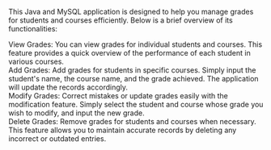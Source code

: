 This Java and MySQL application is designed to help you manage grades for students and courses efficiently. Below is a brief overview of its functionalities:  

  View Grades: You can view grades for individual students and courses. This feature provides a quick overview of the performance of each student in various courses.  
  Add Grades: Add grades for students in specific courses. Simply input the student's name, the course name, and the grade achieved. The application will update the records accordingly.  
  Modify Grades: Correct mistakes or update grades easily with the modification feature. Simply select the student and course whose grade you wish to modify, and input the new grade.  
  Delete Grades: Remove grades for students and courses when necessary. This feature allows you to maintain accurate records by deleting any incorrect or outdated entries.  
